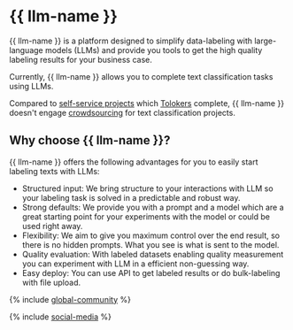 # {{ llm-name }}

{{ llm-name }} is a platform designed to simplify data-labeling with large-language models (LLMs) and provide you tools to get the high quality labeling results for your business case.

Currently, {{ llm-name }} allows you to complete text classification tasks using LLMs.

Compared to [self-service projects](../guide/concepts/project.md) which [Tolokers](../glossary.md#toloker) complete, {{ llm-name }} doesn't engage [crowdsourcing](../glossary.md#crowdsourcing) for text classification projects.

## Why choose {{ llm-name }}?

{{ llm-name }} offers the following advantages for you to easily start labeling texts with LLMs:

- Structured input: We bring structure to your interactions with LLM so your labeling task is solved in a predictable and robust way.
- Strong defaults: We provide you with a prompt and a model which are a great starting point for your experiments with the model or could be used right away.
- Flexibility: We aim to give you maximum control over the end result, so there is no hidden prompts. What you see is what is sent to the model.
- Quality evaluation: With labeled datasets enabling quality measurement you can experiment with LLM in a efficient non-guessing way.
- Easy deploy: You can use API to get labeled results or do bulk-labeling with file upload.

{% include [global-community](../_includes/global-community.md) %}

{% include [social-media](../_includes/social-media.md) %}